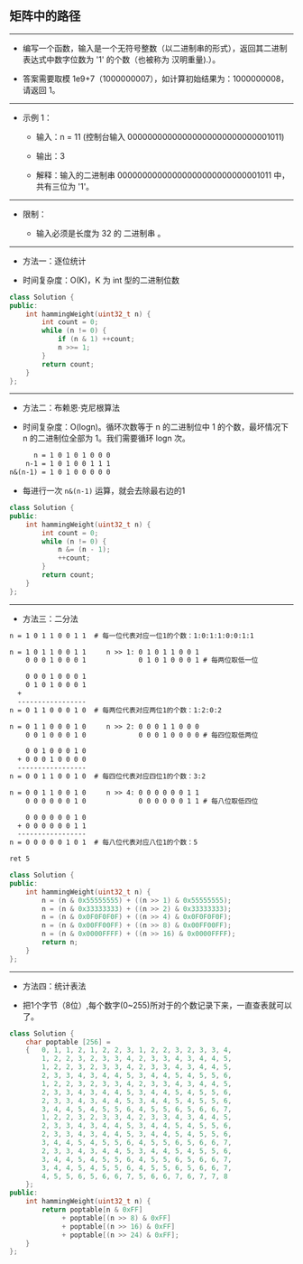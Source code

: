 ## 矩阵中的路径

--------------------

- 编写一个函数，输入是一个无符号整数（以二进制串的形式），返回其二进制表达式中数字位数为 '1' 的个数（也被称为 汉明重量).）。

- 答案需要取模 1e9+7（1000000007），如计算初始结果为：1000000008，请返回 1。

--------------------

- 示例 1：
    
    - 输入：n = 11 (控制台输入 00000000000000000000000000001011)
    
    - 输出：3

    - 解释：输入的二进制串 00000000000000000000000000001011 中，共有三位为 '1'。

--------------------

- 限制：

    - 输入必须是长度为 32 的 二进制串 。

--------------------

- 方法一：逐位统计

- 时间复杂度：O(K)，K 为 int 型的二进制位数

```cpp
class Solution {
public:
    int hammingWeight(uint32_t n) {
        int count = 0;
        while (n != 0) {
            if (n & 1) ++count;
            n >>= 1;
        }
        return count;
    }
};

```
--------------------

- 方法二：布赖恩·克尼根算法

- 时间复杂度：O(logn)。循环次数等于 n 的二进制位中 1 的个数，最坏情况下 n 的二进制位全部为 1。我们需要循环 logn 次。

```txt
      n = 1 0 1 0 1 0 0 0
    n-1 = 1 0 1 0 0 1 1 1
n&(n-1) = 1 0 1 0 0 0 0 0
```
- 每进行一次 `n&(n-1)` 运算，就会去除最右边的1

```cpp
class Solution {
public:
    int hammingWeight(uint32_t n) {
        int count = 0;
        while (n != 0) {
            n &= (n - 1);
            ++count;
        }
        return count;
    }
};
```
--------------------

- 方法三：二分法

```txt
n = 1 0 1 1 0 0 1 1  # 每一位代表对应一位1的个数：1:0:1:1:0:0:1:1

n = 1 0 1 1 0 0 1 1     n >> 1: 0 1 0 1 1 0 0 1
    0 0 0 1 0 0 0 1             0 1 0 1 0 0 0 1 # 每两位取低一位

    0 0 0 1 0 0 0 1
    0 1 0 1 0 0 0 1
  +
  -----------------
n = 0 1 1 0 0 0 1 0  # 每两位代表对应两位1的个数：1:2:0:2

n = 0 1 1 0 0 0 1 0     n >> 2: 0 0 0 1 1 0 0 0
    0 0 1 0 0 0 1 0             0 0 0 1 0 0 0 0 # 每四位取低两位

    0 0 1 0 0 0 1 0
  + 0 0 0 1 0 0 0 0
  -----------------
n = 0 0 1 1 0 0 1 0  # 每四位代表对应四位1的个数：3:2

n = 0 0 1 1 0 0 1 0     n >> 4: 0 0 0 0 0 0 1 1
    0 0 0 0 0 0 1 0             0 0 0 0 0 0 1 1 # 每八位取低四位

    0 0 0 0 0 0 1 0
  + 0 0 0 0 0 0 1 1
  -----------------
n = 0 0 0 0 0 1 0 1  # 每八位代表对应八位1的个数：5

ret 5
```

```cpp
class Solution {
public:
    int hammingWeight(uint32_t n) {
        n = (n & 0x55555555) + ((n >> 1) & 0x55555555);
        n = (n & 0x33333333) + ((n >> 2) & 0x33333333);
        n = (n & 0x0F0F0F0F) + ((n >> 4) & 0x0F0F0F0F);
        n = (n & 0x00FF00FF) + ((n >> 8) & 0x00FF00FF);
        n = (n & 0x0000FFFF) + ((n >> 16) & 0x0000FFFF);
        return n;
    }
};
```

--------------------

- 方法四：统计表法

- 把1个字节（8位）,每个数字(0~255)所对于的个数记录下来，一直查表就可以了。

```cpp
class Solution {
    char poptable [256] =
    {   0, 1, 1, 2, 1, 2, 2, 3, 1, 2, 2, 3, 2, 3, 3, 4,
        1, 2, 2, 3, 2, 3, 3, 4, 2, 3, 3, 4, 3, 4, 4, 5,
        1, 2, 2, 3, 2, 3, 3, 4, 2, 3, 3, 4, 3, 4, 4, 5,
        2, 3, 3, 4, 3, 4, 4, 5, 3, 4, 4, 5, 4, 5, 5, 6,
        1, 2, 2, 3, 2, 3, 3, 4, 2, 3, 3, 4, 3, 4, 4, 5,
        2, 3, 3, 4, 3, 4, 4, 5, 3, 4, 4, 5, 4, 5, 5, 6,
        2, 3, 3, 4, 3, 4, 4, 5, 3, 4, 4, 5, 4, 5, 5, 6,
        3, 4, 4, 5, 4, 5, 5, 6, 4, 5, 5, 6, 5, 6, 6, 7,
        1, 2, 2, 3, 2, 3, 3, 4, 2, 3, 3, 4, 3, 4, 4, 5,
        2, 3, 3, 4, 3, 4, 4, 5, 3, 4, 4, 5, 4, 5, 5, 6,
        2, 3, 3, 4, 3, 4, 4, 5, 3, 4, 4, 5, 4, 5, 5, 6,
        3, 4, 4, 5, 4, 5, 5, 6, 4, 5, 5, 6, 5, 6, 6, 7,
        2, 3, 3, 4, 3, 4, 4, 5, 3, 4, 4, 5, 4, 5, 5, 6,
        3, 4, 4, 5, 4, 5, 5, 6, 4, 5, 5, 6, 5, 6, 6, 7,
        3, 4, 4, 5, 4, 5, 5, 6, 4, 5, 5, 6, 5, 6, 6, 7,
        4, 5, 5, 6, 5, 6, 6, 7, 5, 6, 6, 7, 6, 7, 7, 8
    };
public:
    int hammingWeight(uint32_t n) {
        return poptable[n & 0xFF] 
             + poptable[(n >> 8) & 0xFF] 
             + poptable[(n >> 16) & 0xFF] 
             + poptable[(n >> 24) & 0xFF];
    }
};
```